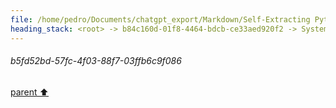 ```yaml
---
file: /home/pedro/Documents/chatgpt_export/Markdown/Self-Extracting Python Script Framework.md
heading_stack: <root> -> b84c160d-01f8-4464-bdcb-ce33aed920f2 -> System -> 223bd57b-5a68-450f-8413-2c9aaa3de884 -> System -> aaa2f0a0-5c47-46c8-9517-226c34230146 -> User -> 0fec26b9-8a0c-4dfc-b842-fb7cf4697924 -> Assistant -> Problem Exploration and Design Specification -> Problem Statement -> Core Components -> Data Packing -> Data Unpacking -> Operation Interfaces -> Script Generation -> Specifications -> aaa28cbe-9139-4539-915e-cee347975b63 -> User -> 2d6e1ca0-1786-4102-b30e-5545b9b2f1e0 -> Assistant -> aaa2fcae-5154-4dac-91c6-f8c98e0dba1f -> User -> e7d6cadc-2ed5-4673-aa24-5eabdf011818 -> Assistant -> 4ab984b5-d8c1-4463-83b0-dd85ff18f35f -> Tool -> 2e7a6320-a857-4f06-9c46-2438d80bb331 -> Assistant -> 30890fc7-d405-44a9-b4b4-5755b79309c7 -> Assistant -> 8cfa77c9-ffc0-42a1-b070-72225b99093d -> Tool -> 682274cb-508e-40ea-b309-1c8ae23ed8ad -> Assistant -> aaa2c4c9-6f1b-496c-98e9-fb1ccce31bff -> User -> f58e1ce0-a2bf-4b5a-8a83-c57d7ae7b39d -> Assistant -> fb30f088-a47f-4bd3-880d-f080eedfdb46 -> Tool -> 677e81ba-f9f5-4ba1-83af-d8d440a13496 -> Assistant -> aaa2c27f-0250-48cb-add7-fd54540b0234 -> User -> f02a8a00-3031-488f-bf57-8835c4ca4d6f -> Assistant -> e866aa99-f1a7-4870-827b-8c06a0e3915a -> Tool -> 413b4363-ad69-4eb5-8d5e-667f7d020362 -> Assistant -> 793aab43-70aa-41ec-b7a6-0ab63ec8a525 -> Assistant -> e52d5cb6-2f2b-44be-b794-0588eeade6d3 -> Tool -> 766ec117-77d1-4ea6-a523-babdacae42b3 -> Assistant -> aaa2425f-c007-4084-9bf0-c2e9bbd0cc87 -> User -> b9d172ae-f754-4f2a-b1b7-52e3595b04ed -> Assistant -> aaa236ee-be72-4876-bc42-eb3cb9b3d464 -> User -> 6a5bd6e8-ae96-43ed-9d91-2d422817c5b3 -> Assistant -> 68e1fb0f-6312-49f9-adb1-0f4d0db90748 -> Tool -> ed8a1906-014d-4b34-9966-39de6d88935c -> Assistant -> 3f0ddd47-e935-4bd0-ba7d-c4507ab9438f -> Assistant -> 4f6c5472-ffbc-48af-81c2-f76f5e77b9f3 -> Tool -> aa27eff5-3bb1-43d4-b619-8af955505935 -> Assistant -> aaa20caa-9bc7-4c11-b2b9-63a5908ec69d -> User -> 2fa197cf-d82a-429d-aa04-289af483485a -> Assistant -> 6159ab6a-e802-43a4-bd4e-91b0a3751acd -> Tool -> b5fd52bd-57fc-4f03-88f7-03ffb6c9f086
---
```

###### b5fd52bd-57fc-4f03-88f7-03ffb6c9f086
[parent ⬆️](#6159ab6a-e802-43a4-bd4e-91b0a3751acd)
